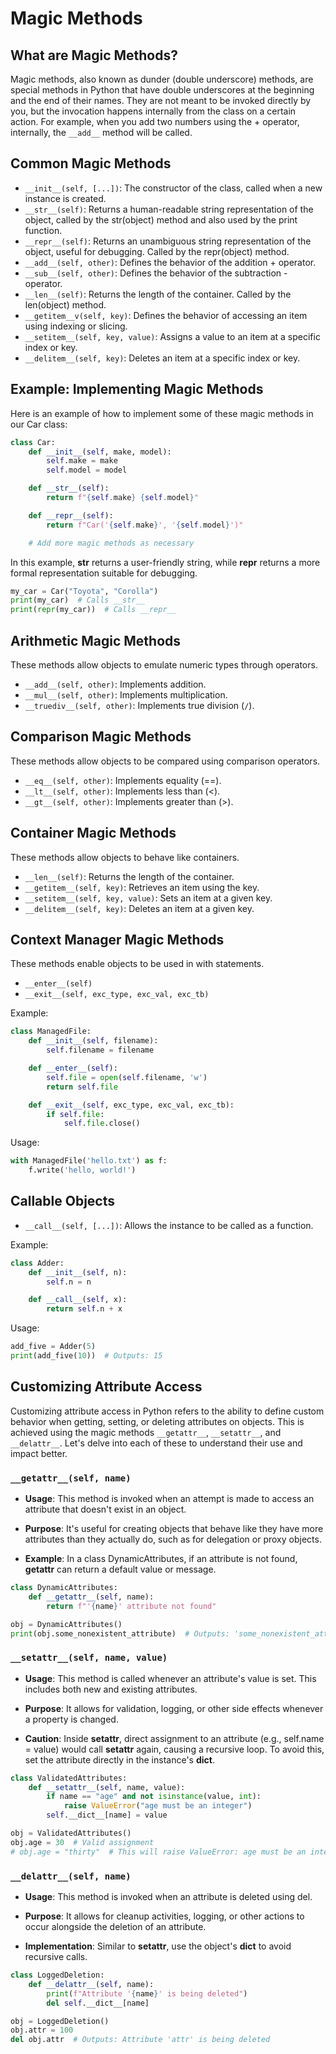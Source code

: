 # Magic Methods

## What are Magic Methods?

Magic methods, also known as dunder (double underscore) methods, are special methods in Python that have double underscores at the beginning and the end of their names. They are not meant to be invoked directly by you, but the invocation happens internally from the class on a certain action. For example, when you add two numbers using the + operator, internally, the `__add__` method will be called.

## Common Magic Methods
- `__init__(self, [...])`: The constructor of the class, called when a new instance is created.
- `__str__(self)`: Returns a human-readable string representation of the object, called by the str(object) method and also used by the print function.
- `__repr__(self)`: Returns an unambiguous string representation of the object, useful for debugging. Called by the repr(object) method.
- `__add__(self, other)`: Defines the behavior of the addition + operator.
- `__sub__(self, other)`: Defines the behavior of the subtraction - operator.
- `__len__(self)`: Returns the length of the container. Called by the len(object) method.
- `__getitem__v(self, key)`: Defines the behavior of accessing an item using indexing or slicing.
- `__setitem__(self, key, value)`: Assigns a value to an item at a specific index or key.
- `__delitem__(self, key)`: Deletes an item at a specific index or key.

## Example: Implementing Magic Methods

Here is an example of how to implement some of these magic methods in our Car class:

```python
class Car:
    def __init__(self, make, model):
        self.make = make
        self.model = model

    def __str__(self):
        return f"{self.make} {self.model}"

    def __repr__(self):
        return f"Car('{self.make}', '{self.model}')"

    # Add more magic methods as necessary
```

In this example, __str__ returns a user-friendly string, while __repr__ returns a more formal representation suitable for debugging.

```python
my_car = Car("Toyota", "Corolla")
print(my_car)  # Calls __str__
print(repr(my_car))  # Calls __repr__
```

## Arithmetic Magic Methods
These methods allow objects to emulate numeric types through operators.

- `__add__(self, other)`: Implements addition.
- `__mul__(self, other)`: Implements multiplication.
- `__truediv__(self, other)`: Implements true division (`/`).

## Comparison Magic Methods

These methods allow objects to be compared using comparison operators.

- `__eq__(self, other)`: Implements equality (==).
- `__lt__(self, other)`: Implements less than (<).
- `__gt__(self, other)`: Implements greater than (>).

## Container Magic Methods

These methods allow objects to behave like containers.

- `__len__(self)`: Returns the length of the container.
- `__getitem__(self, key)`: Retrieves an item using the key.
- `__setitem__(self, key, value)`: Sets an item at a given key.
- `__delitem__(self, key)`: Deletes an item at a given key.

## Context Manager Magic Methods

These methods enable objects to be used in with statements.

- `__enter__(self)`
- `__exit__(self, exc_type, exc_val, exc_tb)`

Example:

```python
class ManagedFile:
    def __init__(self, filename):
        self.filename = filename

    def __enter__(self):
        self.file = open(self.filename, 'w')
        return self.file

    def __exit__(self, exc_type, exc_val, exc_tb):
        if self.file:
            self.file.close()
```

Usage:

```python
with ManagedFile('hello.txt') as f:
    f.write('hello, world!')
```

## Callable Objects

- `__call__(self, [...])`: Allows the instance to be called as a function.

Example:

```python
class Adder:
    def __init__(self, n):
        self.n = n

    def __call__(self, x):
        return self.n + x
```

Usage:

```python
add_five = Adder(5)
print(add_five(10))  # Outputs: 15
```

## Customizing Attribute Access

Customizing attribute access in Python refers to the ability to define custom behavior when getting, setting, or deleting attributes on objects. This is achieved using the magic methods `__getattr__`, `__setattr__`, and `__delattr__`. Let's delve into each of these to understand their use and impact better.

### `__getattr__(self, name)`

- **Usage**: This method is invoked when an attempt is made to access an attribute that doesn't exist in an object.

- **Purpose**: It's useful for creating objects that behave like they have more attributes than they actually do, such as for delegation or proxy objects.

- **Example**: In a class DynamicAttributes, if an attribute is not found, __getattr__ can return a default value or message.

```python
class DynamicAttributes:
    def __getattr__(self, name):
        return f"'{name}' attribute not found"

obj = DynamicAttributes()
print(obj.some_nonexistent_attribute)  # Outputs: 'some_nonexistent_attribute' attribute not found
```

### `__setattr__(self, name, value)`

- **Usage**: This method is called whenever an attribute's value is set. This includes both new and existing attributes.

- **Purpose**: It allows for validation, logging, or other side effects whenever a property is changed.

- **Caution**: Inside __setattr__, direct assignment to an attribute (e.g., self.name = value) would call __setattr__ again, causing a recursive loop. To avoid this, set the attribute directly in the instance's __dict__.

```python
class ValidatedAttributes:
    def __setattr__(self, name, value):
        if name == "age" and not isinstance(value, int):
            raise ValueError("age must be an integer")
        self.__dict__[name] = value

obj = ValidatedAttributes()
obj.age = 30  # Valid assignment
# obj.age = "thirty"  # This will raise ValueError: age must be an integer
```

### `__delattr__(self, name)`

- **Usage**: This method is invoked when an attribute is deleted using del.

- **Purpose**: It allows for cleanup activities, logging, or other actions to occur alongside the deletion of an attribute.

- **Implementation**: Similar to __setattr__, use the object's __dict__ to avoid recursive calls.

```python
class LoggedDeletion:
    def __delattr__(self, name):
        print(f"Attribute '{name}' is being deleted")
        del self.__dict__[name]

obj = LoggedDeletion()
obj.attr = 100
del obj.attr  # Outputs: Attribute 'attr' is being deleted
```